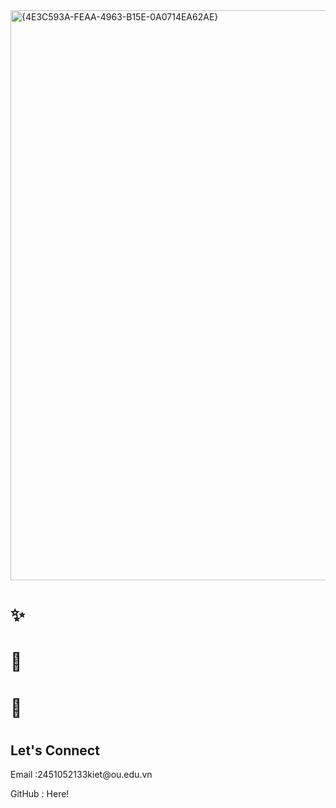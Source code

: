  <img width="1902" height="912" alt="{4E3C593A-FEAA-4963-B15E-0A0714EA62AE}" src="https://github.com/user-attachments/assets/20845e35-9c41-4f25-8b50-c17118a9eeb5" />
<h1>✨<h1/>
 <h1>🚀<h1/>
    <h1>💬<h1/>
     <h2>Let's Connect</h2>
Email :2451052133kiet@ou.edu.vn
<p>GitHub : Here!</p>
